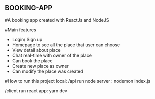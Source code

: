 ## BOOKING-APP

#A booking app created with ReactJs and NodeJS

#Main features

- Login/ Sign up
- Homepage to see all the place that user can choose
- View detail about place
- Chat real-time with owner of the place
- Can book the place 
- Create new place as owner
- Can modify the place was created

#How to run this project local:
/api 
run node server : nodemon index.js

/client 
run react app: yarn dev

